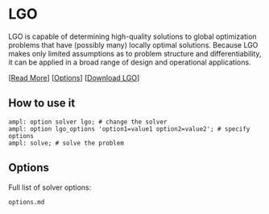 # LGO

LGO is capable of determining high-quality solutions to global optimization problems that have (possibly many) locally optimal solutions. Because LGO makes only limited assumptions as to problem structure and differentiability, it can be applied in a broad range of design and operational applications.

[[Read More](https://ampl.com/products/solvers/solvers-we-sell/lgo/)]
[[Options](options.md)]
[[Download LGO](https://portal.ampl.com/user/ampl/download/lgo)]

## How to use it

```ampl
ampl: option solver lgo; # change the solver
ampl: option lgo_options 'option1=value1 option2=value2'; # specify options
ampl: solve; # solve the problem
```

## Options

Full list of solver options:
```{toctree}
options.md
```
